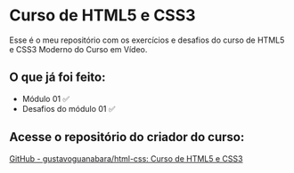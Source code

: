 # Curso de HTML5 e CSS3
Esse é o meu repositório com os exercícios e desafios do curso de HTML5 e CSS3 Moderno do Curso em Vídeo.
## O que já foi feito:

 - Módulo 01 ✅
 - Desafios do módulo 01 ✅
## Acesse o repositório do criador do curso: 
[GitHub - gustavoguanabara/html-css: Curso de HTML5 e CSS3](https://github.com/gustavoguanabara/html-css)
